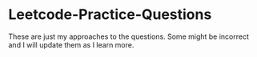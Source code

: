 # Leetcode-Practice-Questions
These are just my approaches to the questions. Some might be incorrect and I will update them as I learn more.
